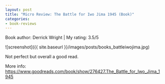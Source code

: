 ```yaml
---
layout: post
title: "Micro Review: The Battle for Iwo Jima 1945 (Book)"
categories:
- book-reviews
---
```


<p>Book author: Derrick Wright | My rating: 3.5/5</p>


![screenshot]({{ site.baseurl }}/images/posts/books_battleiwojima.jpg)


<p>Not perfect but overall a good read.</p>
<p>More info: <a href="https://www.goodreads.com/book/show/276427.The_Battle_for_Iwo_Jima_1945">https://www.goodreads.com/book/show/276427.The_Battle_for_Iwo_Jima_1945</a><p>
